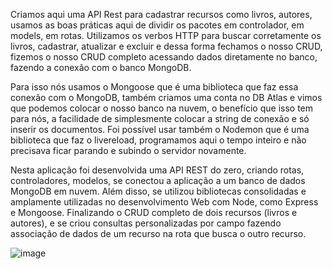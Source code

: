 Criamos aqui uma API Rest para cadastrar recursos como livros, autores, usamos as boas práticas aqui de dividir os pacotes em controlador, em models, em rotas. Utilizamos os verbos HTTP para buscar corretamente os livros, cadastrar, atualizar e excluir e dessa forma fechamos o nosso CRUD, fizemos o nosso CRUD completo acessando dados diretamente no banco, fazendo a conexão com o banco MongoDB.

Para isso nós usamos o Mongoose que é uma biblioteca que faz essa conexão com o MongoDB, também criamos uma conta no DB Atlas e vimos que podemos colocar o nosso banco na nuvem, o benefício que isso tem para nós, a facilidade de simplesmente colocar a string de conexão e só inserir os documentos. Foi possível usar também o Nodemon que é uma biblioteca que faz o livereload, programamos aqui o tempo inteiro e não precisava ficar parando e subindo o servidor novamente.


Nesta aplicação foi desenvolvida uma API REST do zero, criando rotas, controladores, modelos, se conectou a aplicação a um banco de dados MongoDB em nuvem. 
Além disso, se utilizou bibliotecas consolidadas e amplamente utilizadas no desenvolvimento Web com Node, como Express e Mongoose. 
Finalizando o CRUD completo de dois recursos (livros e autores), e se criou consultas personalizadas por campo fazendo associação de dados de um recurso na rota que busca o outro recurso.

![image](https://user-images.githubusercontent.com/79227339/186975843-fa5866e8-8892-45ff-abcd-3e5830622ce0.png)
